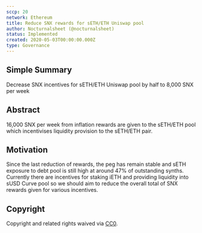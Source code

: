 ```yaml
---
sccp: 20
network: Ethereum
title: Reduce SNX rewards for sETH/ETH Uniswap pool
author: Nocturnalsheet (@nocturnalsheet)
status: Implemented
created: 2020-05-03T00:00:00.000Z
type: Governance
---
```


## Simple Summary

<!--"If you can't explain it simply, you don't understand it well enough." Provide a simplified and layman-accessible explanation of the SCCP.-->

Decrease SNX incentives for sETH/ETH Uniswap pool by half to 8,000 SNX per week

## Abstract

<!--A short (~200 word) description of the variable change proposed.-->

16,000 SNX per week from inflation rewards are given to the sETH/ETH pool which incentivises liquidity provision to the sETH/ETH pair.

## Motivation

<!--The motivation is critical for SCCPs that want to update variables within Synthetix. It should clearly explain why the existing variable is not incentive aligned. SCCP submissions without sufficient motivation may be rejected outright.-->

Since the last reduction of rewards, the peg has remain stable and sETH exposure to debt pool is still high at around 47% of outstanding synths. Currently there are incentives for staking iETH and providing liquidity into sUSD Curve pool so we should aim to reduce the overall total of SNX rewards given for various incentives.

## Copyright

Copyright and related rights waived via [CC0](https://creativecommons.org/publicdomain/zero/1.0/).
